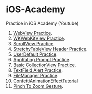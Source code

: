 # iOS-Academy
Practice in iOS Academy (Youtube) 

1) [WebView Practice](https://github.com/ByoungilYoun/iOS-Academy/blob/main/WebViewPractice/WebViewPractice/ViewController.swift).  
2) [WKWebKitView Practice](https://github.com/ByoungilYoun/iOS-Academy/blob/main/WKWebKitViewPractice/WKWebKitViewPractice/WebViewController.swift).  
3) [ScrollView Practice](https://github.com/ByoungilYoun/iOS-Academy/blob/main/ScrollViewPractice/ScrollViewPractice/ViewController.swift).  
4) [StretchyTableView Header Practice](https://github.com/ByoungilYoun/iOS-Academy/tree/main/StretchyTableViewHeader/StretchyTableViewHeader).  
5) [UserDefault Practice](https://github.com/ByoungilYoun/iOS-Academy/blob/main/UserDefaultsPractice/UserDefaultsPractice/ViewController.swift).  
6) [AppRating Prompt Practice](https://github.com/ByoungilYoun/iOS-Academy/blob/main/AppRatingPrompt/AppRatingPrompt/ViewController.swift).  
7) [Basic CollectionView Practice](https://github.com/ByoungilYoun/iOS-Academy/tree/main/BasicCollectionViewPractice/BasicCollectionViewPractice).  
8) [TextField Alert Practice](https://github.com/ByoungilYoun/iOS-Academy/blob/main/FieldsInAlert_Tutorial/FieldsInAlert_Tutorial/ViewController.swift).  
9) [FileManager Practice](https://github.com/ByoungilYoun/iOS-Academy/blob/main/FileManagerTutorial/FileManagerTutorial/ViewController.swift).  
10) [ConfettiAnimationEffectTutorial](https://github.com/ByoungilYoun/iOS-Academy/blob/main/ConfettiAnimationEffectTutorial/ConfettiAnimationEffectTutorial/ViewController.swift)
11) [Pinch To Zoom Gesture](https://github.com/ByoungilYoun/iOS-Academy/blob/main/PinchToZoomGesture/PinchToZoomGesture/ViewController.swift). 

